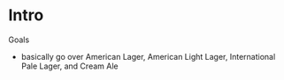 # Intro

Goals
- basically go over American Lager, American Light Lager, International Pale Lager, and Cream Ale
